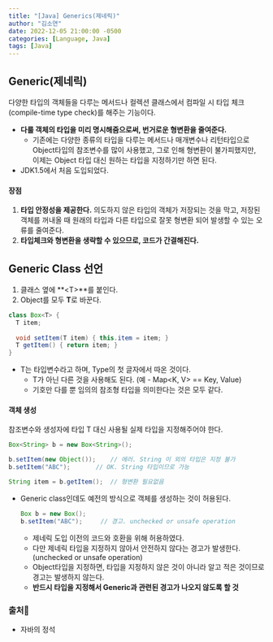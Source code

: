 ```yaml
---
title: "[Java] Generics(제네릭)"
author: "김소연"
date: 2022-12-05 21:00:00 -0500
categories: [Language, Java]
tags: [Java]
---
```




## Generic(제네릭)

다양한 타입의 객체들을 다루는 메서드나 컬렉션 클래스에서
컴파일 시 타입 체크(compile-time type check)를 해주는 기능이다.

- **다룰 객체의 타입을 미리 명시해줌으로써, 번거로운 형변환을 줄여준다.**
  - 기존에는 다양한 종류의 타입을 다루는 메서드나 매개변수나 리턴타입으로 Object타입의 참조변수를 많이 사용했고, 그로 인해 형변환이 불가피했지만, 이제는 Object 타입 대신 원하는 타입을 지정하기만 하면 된다.
- JDK1.5에서 처음 도입되었다.



#### 장점

1. **타입 안정성을 제공한다.**
   의도하지 않은 타입의 객체가 저장되는 것을 막고, 저장된 객체를 꺼내올 때 원래의 타입과 다른 타입으로 잘못 형변환 되어 발생할 수 있는 오류를 줄여준다.
2. **타입체크와 형변환을 생략할 수 있으므로, 코드가 간결해진다.**



## Generic Class 선언

1. 클래스 옆에 **\<T>**를 붙인다.
2. Object를 모두 **T**로 바꾼다.

```java
class Box<T> {
  T item;
  
  void setItem(T item) { this.item = item; }
  T getItem() { return item; }
}
```

- T는 타입변수라고 하며, Type의 첫 글자에서 따온 것이다.
  - T가 아닌 다른 것을 사용해도 된다. (예 - Map\<K, V> == Key, Value)
  - 기호만 다를 뿐 임의의 참조형 타입을 의미한다는 것은 모두 같다.



#### 객체 생성

참조변수와 생성자에 타입 T 대신 사용될 실제 타입을 지정해주어야 한다.

```java
Box<String> b = new Box<String>();

b.setItem(new Object());	// 에러. String 이 외의 타입은 지정 불가
b.setItem("ABC");		// OK. String 타입이므로 가능

String item = b.getItem();	// 형변환 필요없음
```



- Generic class인데도 예전의 방식으로 객체를 생성하는 것이 허용된다. 

  ```java
  Box b = new Box();
  b.setItem("ABC");		// 경고. unchecked or unsafe operation
  ```

  - 제네릭 도입 이전의 코드와 호환을 위해 허용하였다.
  - 다만 제네릭 타입을 지정하지 않아서 안전하지 않다는 경고가 발생한다.
    (unchecked or unsafe operation)
  - Object타입을 지정하면, 타입을 지정하지 않은 것이 아니라 알고 적은 것이므로 경고는 발생하지 않는다.
  - **반드시 타입을 지정해서 Generic과 관련된 경고가 나오지 않도록 할 것**










### 출처📎

- 자바의 정석


